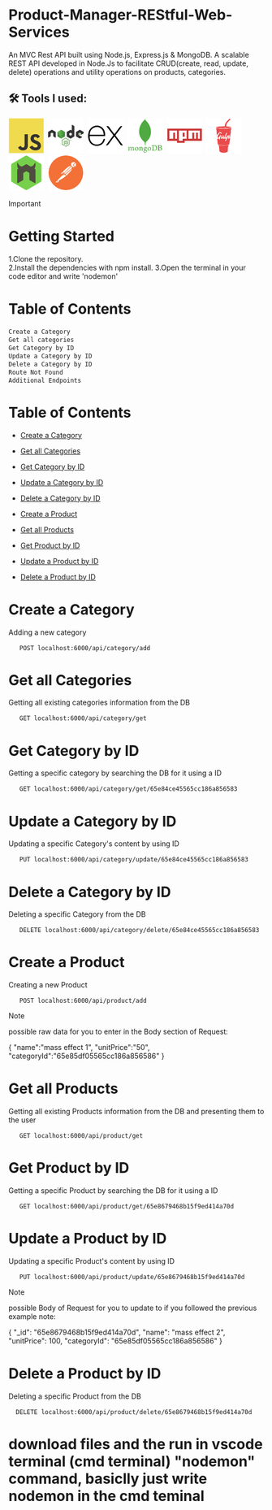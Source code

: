 # Product-Manager-REStful-Web-Services

An MVC Rest API built using Node.js, Express.js & MongoDB.
A scalable REST API developed in Node.Js to facilitate CRUD(create, read, update, delete) operations and utility operations on products, categories.

<h2>🛠️ Tools I used:</h2>

<div>
  <img src="https://github.com/devicons/devicon/blob/master/icons/javascript/javascript-original.svg" title="JavaScript" alt="JavaScript" width="70" height="70"/>&nbsp;
  <img src="https://github.com/devicons/devicon/blob/master/icons/nodejs/nodejs-original-wordmark.svg" title="Node.js" alt="nodejs" width="70" height="70"/>&nbsp;
  <img src="https://github.com/devicons/devicon/blob/master/icons/express/express-original.svg" title="Express.js" alt="expressjs" width="70" height="70"/>&nbsp;
  <img src="https://github.com/devicons/devicon/blob/master/icons/mongodb/mongodb-plain-wordmark.svg" title="Mongodb" alt="Mongodb" width="70" height="70"/>&nbsp;
  <img src="https://github.com/devicons/devicon/blob/master/icons/npm/npm-original-wordmark.svg" title="npm" alt="npm" width="70" height="70"/>&nbsp;
  <img src="https://github.com/devicons/devicon/blob/master/icons/gulp/gulp-plain.svg" title="gulp" alt="gulp" width="70" height="70"/>&nbsp;
  <img src="https://github.com/devicons/devicon/blob/master/icons/nodemon/nodemon-original.svg" title="nodemon" alt="nodemon" width="70" height="70"/>&nbsp;
  <img src="https://github.com/devicons/devicon/blob/master/icons/postman/postman-original.svg" title="postman" alt="postman" width="70" height="70"/>&nbsp;
  
</div>



> [!IMPORTANT]
> # Getting Started
> 1.Clone the repository.<br />
> 2.Install the dependencies with npm install.
> 3.Open the terminal in your code editor and write 'nodemon'



# Table of Contents
    Create a Category
    Get all categories
    Get Category by ID
    Update a Category by ID
    Delete a Category by ID
    Route Not Found
    Additional Endpoints




# Table of Contents

- [Create a Category](#create-a-category)
- [Get all Categories](#Get-all-categories)
- [Get Category by ID](#Get-category-by-id)
- [Update a Category by ID](#Update_a_Category_by_ID)
- [Delete a Category by ID](#Delete-a-Category-by-ID)

- [Create a Product](#create-a-product)
- [Get all Products](#Get-all-Products)
- [Get Product by ID](#Get-product-by-id)
- [Update a Product by ID](#Update-a-Product-by-ID)
- [Delete a Product by ID](#Delete-a-Product-by-ID)



# Create a Category
 Adding a new category
 
       POST localhost:6000/api/category/add
        

# Get all Categories
 Getting all existing categories information from the DB

       GET localhost:6000/api/category/get

# Get Category by ID
 Getting a specific category by searching the DB for it using a ID

       GET localhost:6000/api/category/get/65e84ce45565cc186a856583

# Update a Category by ID
 Updating a specific Category's content by using ID

       PUT localhost:6000/api/category/update/65e84ce45565cc186a856583

# Delete a Category by ID
 Deleting a  specific Category from the DB

       DELETE localhost:6000/api/category/delete/65e84ce45565cc186a856583

# Create a Product
 Creating a new Product

       POST localhost:6000/api/product/add
> [!NOTE]
> possible raw data for you to enter in the Body section of Request:
> 
> {
    "name":"mass effect 1",
    "unitPrice":"50",
    "categoryId":"65e85df05565cc186a856586"
}

# Get all Products
 Getting all existing Products information from the DB and presenting them to the user

       GET localhost:6000/api/product/get

# Get Product by ID
 Getting a specific Product by searching the DB for it using a ID

       GET localhost:6000/api/product/get/65e8679468b15f9ed414a70d

# Update a Product by ID
 Updating a specific Product's content by using ID

       PUT localhost:6000/api/product/update/65e8679468b15f9ed414a70d
> [!NOTE]
> possible Body of Request for you to update to if you followed the previous example note:
> 
> {
        "_id": "65e8679468b15f9ed414a70d",
        "name": "mass effect 2",
        "unitPrice": 100,
        "categoryId": "65e85df05565cc186a856586"
}

# Delete a Product by ID
 Deleting a  specific Product from the DB

      DELETE localhost:6000/api/product/delete/65e8679468b15f9ed414a70d
       
                                              





# download files and the run in vscode terminal (cmd terminal) "nodemon" command, basiclly just write nodemon in the cmd teminal

